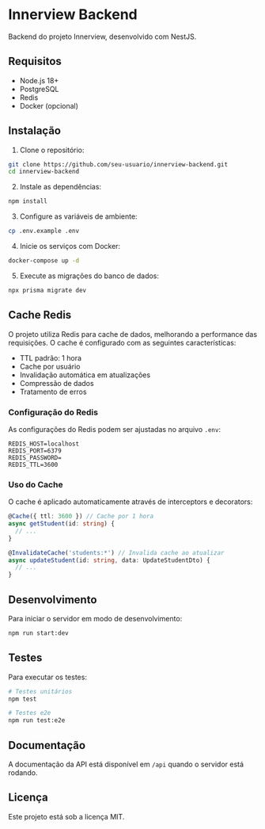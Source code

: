 # Innerview Backend

Backend do projeto Innerview, desenvolvido com NestJS.

## Requisitos

- Node.js 18+
- PostgreSQL
- Redis
- Docker (opcional)

## Instalação

1. Clone o repositório:
```bash
git clone https://github.com/seu-usuario/innerview-backend.git
cd innerview-backend
```

2. Instale as dependências:
```bash
npm install
```

3. Configure as variáveis de ambiente:
```bash
cp .env.example .env
```

4. Inicie os serviços com Docker:
```bash
docker-compose up -d
```

5. Execute as migrações do banco de dados:
```bash
npx prisma migrate dev
```

## Cache Redis

O projeto utiliza Redis para cache de dados, melhorando a performance das requisições. O cache é configurado com as seguintes características:

- TTL padrão: 1 hora
- Cache por usuário
- Invalidação automática em atualizações
- Compressão de dados
- Tratamento de erros

### Configuração do Redis

As configurações do Redis podem ser ajustadas no arquivo `.env`:

```env
REDIS_HOST=localhost
REDIS_PORT=6379
REDIS_PASSWORD=
REDIS_TTL=3600
```

### Uso do Cache

O cache é aplicado automaticamente através de interceptors e decorators:

```typescript
@Cache({ ttl: 3600 }) // Cache por 1 hora
async getStudent(id: string) {
  // ...
}

@InvalidateCache('students:*') // Invalida cache ao atualizar
async updateStudent(id: string, data: UpdateStudentDto) {
  // ...
}
```

## Desenvolvimento

Para iniciar o servidor em modo de desenvolvimento:

```bash
npm run start:dev
```

## Testes

Para executar os testes:

```bash
# Testes unitários
npm test

# Testes e2e
npm run test:e2e
```

## Documentação

A documentação da API está disponível em `/api` quando o servidor está rodando.

## Licença

Este projeto está sob a licença MIT. 